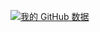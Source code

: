 [![我的 GitHub 数据](https://github-readme-stats.vercel.app/api?username=spikekkk&theme=tokyonight&show_icons=true)]()
